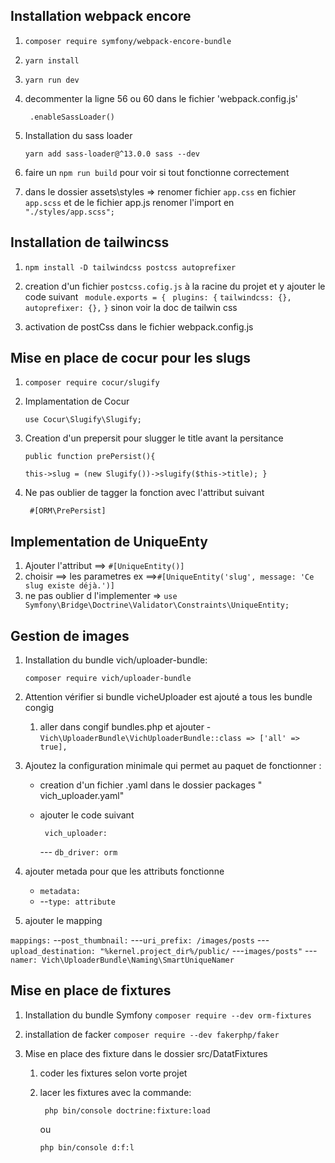 ## Installation webpack encore

1.  `composer require symfony/webpack-encore-bundle`

2.  `yarn install`

3.  `yarn run dev`

4.  decommenter la ligne 56 ou 60 dans le fichier 'webpack.config.js'

    ` .enableSassLoader()`

5.  Installation du sass loader

    `yarn add sass-loader@^13.0.0 sass --dev`

6.  faire un `npm run build` pour voir si tout fonctionne correctement

7.  dans le dossier assets\styles => renomer fichier `app.css` en fichier `app.scss` et de le fichier app.js renomer l'import en `"./styles/app.scss";`

## Installation de tailwincss

1.  `npm install -D tailwindcss postcss autoprefixer`

2.  creation d'un fichier `postcss.cofig.js` à la racine du projet
    et y ajouter le code suivant
    ` module.exports = {`
    ` plugins: {`
    `tailwindcss: {},`
    ` autoprefixer: {},`
    `}`
    sinon voir la doc de tailwin css

3.  activation de postCss dans le fichier webpack.config.js
    ` `

## Mise en place de cocur pour les slugs

1. `composer require cocur/slugify`

2. Implamentation de Cocur

   `use Cocur\Slugify\Slugify;`

3. Creation d'un prepersit pour slugger le title avant la persitance

   `public function prePersist(){`

   `this->slug = (new Slugify())->slugify($this->title); }`

4. Ne pas oublier de tagger la fonction avec l'attribut suivant

   ` #[ORM\PrePersist]`

## Implementation de UniqueEnty

1. Ajouter l'attribut ==> `#[UniqueEntity()]`
2. choisir ==> les parametres ex ==>`#[UniqueEntity('slug', message: 'Ce slug existe déjà.')]`
3. ne pas oublier d l'implementer => `use Symfony\Bridge\Doctrine\Validator\Constraints\UniqueEntity;`

## Gestion de images

1. Installation du bundle vich/uploader-bundle:

   `composer require vich/uploader-bundle`

2. Attention vérifier si bundle vicheUploader est ajouté a tous les bundle congig

   1. aller dans congif bundles.php et ajouter - `Vich\UploaderBundle\VichUploaderBundle::class => ['all' => true],`

3. Ajoutez la configuration minimale qui permet au paquet de fonctionner :

   - creation d'un fichier .yaml dans le dossier packages " vich_uploader.yaml"
   - ajouter le code suivant

     ` vich_uploader:`

     --- `db_driver: orm`

4. ajouter metada pour que les attributs fonctionne

   - `metadata:`
   - --`type: attribute`

5. ajouter le mapping

`mappings:`
--`post_thumbnail:`
---`uri_prefix: /images/posts`
---`upload_destination: "%kernel.project_dir%/public/`
---`images/posts"`
---`namer: Vich\UploaderBundle\Naming\SmartUniqueNamer`

## Mise en place de fixtures

1. Installation du bundle Symfony
   `composer require --dev orm-fixtures`

2. installation de facker
   `composer require --dev fakerphp/faker`

3. Mise en place des fixture dans le dossier src/DatatFixtures

   1. coder les fixtures selon vorte projet
   2. lacer les fixtures avec la commande:

      ` php bin/console doctrine:fixture:load`

      ou

      `php bin/console d:f:l`
